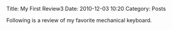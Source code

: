 Title: My First Review3
Date: 2010-12-03 10:20
Category: Posts

Following is a review of my favorite mechanical keyboard.
